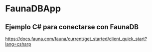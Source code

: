 # FaunaDBApp
## Ejemplo C# para conectarse con FaunaDB
https://docs.fauna.com/fauna/current/get_started/client_quick_start?lang=csharp
 